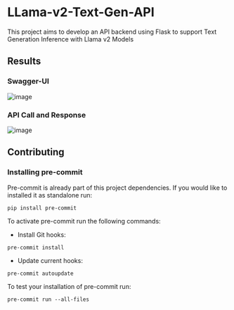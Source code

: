 # LLama-v2-Text-Gen-API

This project aims to develop an API backend using Flask to support Text Generation Inference with Llama v2 Models

## Results

### Swagger-UI

![image](https://github.com/kevinknights29/LLama-v2-Text-Gen-API/assets/74464814/f17c4861-a1fe-4869-a598-4632ef62efa3)

### API Call and Response

![image](https://github.com/kevinknights29/LLama-v2-Text-Gen-API/assets/74464814/8cc15848-f317-4e61-8885-8329555dd184)

## Contributing

### Installing pre-commit

Pre-commit is already part of this project dependencies.
If you would like to installed it as standalone run:

```console
pip install pre-commit
```

To activate pre-commit run the following commands:

- Install Git hooks:

```console
pre-commit install
```

- Update current hooks:

```console
pre-commit autoupdate
```

To test your installation of pre-commit run:

```console
pre-commit run --all-files
```

